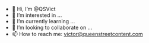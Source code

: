 - 👋 Hi, I’m @QSVict
- 👀 I’m interested in ...
- 🌱 I’m currently learning ...
- 💞️ I’m looking to collaborate on ...
- 📫 How to reach me: victor@queenstreetcontent.com

<!---
QSVict/QSVict is a ✨ special ✨ repository because its `README.md` (this file) appears on your GitHub profile.
You can click the Preview link to take a look at your changes.
--->
